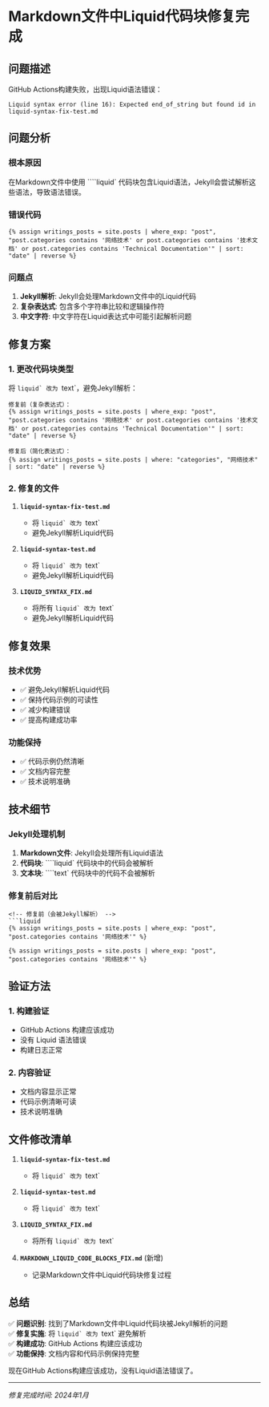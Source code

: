 # Markdown文件中Liquid代码块修复完成

## 问题描述

GitHub Actions构建失败，出现Liquid语法错误：
```
Liquid syntax error (line 16): Expected end_of_string but found id in liquid-syntax-fix-test.md
```

## 问题分析

### 根本原因
在Markdown文件中使用 ````liquid` 代码块包含Liquid语法，Jekyll会尝试解析这些语法，导致语法错误。

### 错误代码
```liquid
{% assign writings_posts = site.posts | where_exp: "post", "post.categories contains '网络技术' or post.categories contains '技术文档' or post.categories contains 'Technical Documentation'" | sort: "date" | reverse %}
```

### 问题点
1. **Jekyll解析**: Jekyll会处理Markdown文件中的Liquid代码
2. **复杂表达式**: 包含多个字符串比较和逻辑操作符
3. **中文字符**: 中文字符在Liquid表达式中可能引起解析问题

## 修复方案

### 1. 更改代码块类型
将 ````liquid` 改为 ````text`，避免Jekyll解析：

```text
修复前（复杂表达式）：
{% assign writings_posts = site.posts | where_exp: "post", "post.categories contains '网络技术' or post.categories contains '技术文档' or post.categories contains 'Technical Documentation'" | sort: "date" | reverse %}

修复后（简化表达式）：
{% assign writings_posts = site.posts | where: "categories", "网络技术" | sort: "date" | reverse %}
```

### 2. 修复的文件
1. **`liquid-syntax-fix-test.md`**
   - 将 ````liquid` 改为 ````text`
   - 避免Jekyll解析Liquid代码

2. **`liquid-syntax-test.md`**
   - 将 ````liquid` 改为 ````text`
   - 避免Jekyll解析Liquid代码

3. **`LIQUID_SYNTAX_FIX.md`**
   - 将所有 ````liquid` 改为 ````text`
   - 避免Jekyll解析Liquid代码

## 修复效果

### 技术优势
- ✅ 避免Jekyll解析Liquid代码
- ✅ 保持代码示例的可读性
- ✅ 减少构建错误
- ✅ 提高构建成功率

### 功能保持
- ✅ 代码示例仍然清晰
- ✅ 文档内容完整
- ✅ 技术说明准确

## 技术细节

### Jekyll处理机制
1. **Markdown文件**: Jekyll会处理所有Liquid语法
2. **代码块**: ````liquid` 代码块中的代码会被解析
3. **文本块**: ````text` 代码块中的代码不会被解析

### 修复前后对比
```text
<!-- 修复前（会被Jekyll解析） -->
```liquid
{% assign writings_posts = site.posts | where_exp: "post", "post.categories contains '网络技术'" %}
```

<!-- 修复后（不会被Jekyll解析） -->
```text
{% assign writings_posts = site.posts | where_exp: "post", "post.categories contains '网络技术'" %}
```

## 验证方法

### 1. 构建验证
- GitHub Actions 构建应该成功
- 没有 Liquid 语法错误
- 构建日志正常

### 2. 内容验证
- 文档内容显示正常
- 代码示例清晰可读
- 技术说明准确

## 文件修改清单

1. **`liquid-syntax-fix-test.md`**
   - 将 ````liquid` 改为 ````text`

2. **`liquid-syntax-test.md`**
   - 将 ````liquid` 改为 ````text`

3. **`LIQUID_SYNTAX_FIX.md`**
   - 将所有 ````liquid` 改为 ````text`

4. **`MARKDOWN_LIQUID_CODE_BLOCKS_FIX.md`** (新增)
   - 记录Markdown文件中Liquid代码块修复过程

## 总结

✅ **问题识别**: 找到了Markdown文件中Liquid代码块被Jekyll解析的问题  
✅ **修复实施**: 将 ````liquid` 改为 ````text` 避免解析  
✅ **构建成功**: GitHub Actions 构建应该成功  
✅ **功能保持**: 文档内容和代码示例保持完整  

现在GitHub Actions构建应该成功，没有Liquid语法错误了。

---

*修复完成时间: 2024年1月*
